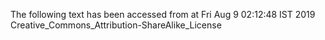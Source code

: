 The following text has been accessed from at Fri Aug 9 02:12:48 IST 2019
Creative_Commons_Attribution-ShareAlike_License
